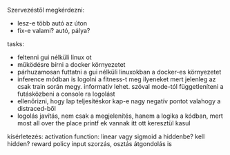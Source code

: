 Szervezéstől megkérdezni:
- lesz-e több autó az úton
- fix-e valami? autó, pálya?


tasks:
- feltenni gui nélküli linux ot
- működésre bírni a docker környezetet
- párhuzamosan futtatni a gui nélküli linuxokban
    a docker-es környezetet
- inference módban is logolni a fitness-t meg ilyeneket
    mert jelenleg az csak train során megy.
    informatív lehet.
    szóval mode-tól függetleníteni a futásközbeni
    a console ra logolást
- ellenőrizni, hogy lap teljesítéskor kap-e 
    nagy negatív pontot valahogy a distraced-ből
- logolás javítás, nem csak a megjelenítés,
    hanem a logika a kódban, mert most all over the place
    printf ek vannak itt ott keresztül kasul


kísérletezés:
    activation function: linear vagy sigmoid a hiddenbe?
    kell hidden?
    reward policy
    input
        szorzás, osztás átgondolás is

